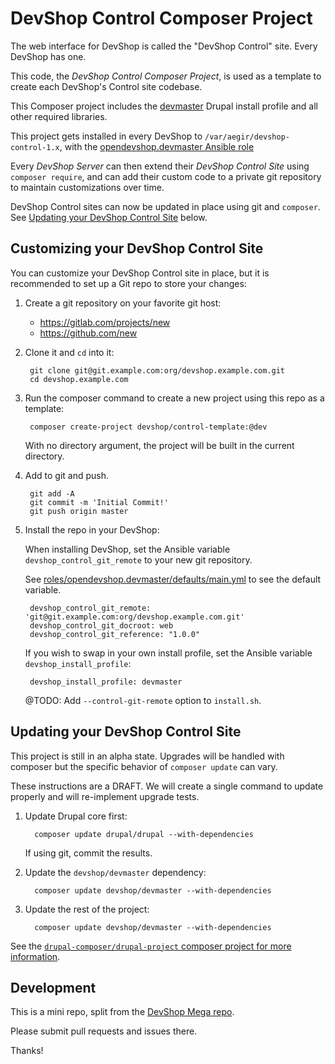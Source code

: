 # DevShop Control Composer Project

The web interface for DevShop is called the "DevShop Control" site. Every DevShop has one.

This code, the *DevShop Control Composer Project*, is used as a template to create
 each DevShop's Control site codebase.

This Composer project includes the [devmaster](https://drupal.org/project/devmaster) Drupal install profile and all 
other required libraries.
 
This project gets installed in every DevShop to `/var/aegir/devshop-control-1.x`, with the [opendevshop.devmaster Ansible role](../../../roles/opendevshop.devmaster/tasks/install-devmaster.yml) 

Every *DevShop Server* can then extend their *DevShop Control Site* using `composer require`, 
and can add their custom code to a private git repository to maintain customizations over time.

DevShop Control sites can now be updated in place using git and `composer`. See [Updating your DevShop Control Site](#updating-your-devshop-control-site) below.

## Customizing your DevShop Control Site

You can customize your DevShop Control site in place, but it is recommended to
 set up a Git repo to store your changes:
 
1. Create a git repository on your favorite git host:

      - https://gitlab.com/projects/new
      - https://github.com/new

2. Clone it and `cd` into it:

        git clone git@git.example.com:org/devshop.example.com.git
        cd devshop.example.com

3. Run the composer command to create a new project using this repo as a template:

        composer create-project devshop/control-template:@dev

    With no directory argument, the project will be built in the current directory.

4. Add to git and push.

        git add -A
        git commit -m 'Initial Commit!'
        git push origin master

5. Install the repo in your DevShop:

    When installing DevShop, set the Ansible variable `devshop_control_git_remote` to your new git repository. 

    See [roles/opendevshop.devmaster/defaults/main.yml](https://github.com/opendevshop/devshop/tree/1.x/roles/opendevshop.devmaster/defaults/main.yml) to see the default variable.
    
        devshop_control_git_remote: 'git@git.example.com:org/devshop.example.com.git'
        devshop_control_git_docroot: web
        devshop_control_git_reference: "1.0.0"

    If you wish to swap in your own install profile, set the Ansible variable `devshop_install_profile`:
    
        devshop_install_profile: devmaster

    @TODO: Add `--control-git-remote` option to `install.sh`.

## Updating your DevShop Control Site

This project is still in an alpha state. Upgrades will be handled with composer 
but the specific behavior of `composer update` can vary. 

These instructions are a DRAFT. We will create a single command to update properly
and will re-implement upgrade tests. 

1. Update Drupal core first:

         composer update drupal/drupal --with-dependencies

    If using git, commit the results.

3. Update the `devshop/devmaster` dependency:

         composer update devshop/devmaster --with-dependencies

4. Update the rest of the project:

         composer update devshop/devmaster --with-dependencies

See the [`drupal-composer/drupal-project` composer project for more information](https://github.com/drupal-composer/drupal-project#updating-drupal-core).

## Development

This is a mini repo, split from the [DevShop Mega repo](https://github.com/opendevshop/devshop/tree/1.x/src/DevShop/Component/DevShopControlProject).

Please submit pull requests and issues there.

Thanks!
